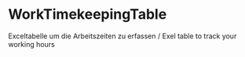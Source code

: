 # WorkTimekeepingTable
Exceltabelle um die Arbeitszeiten zu erfassen / Exel table to track your working hours
